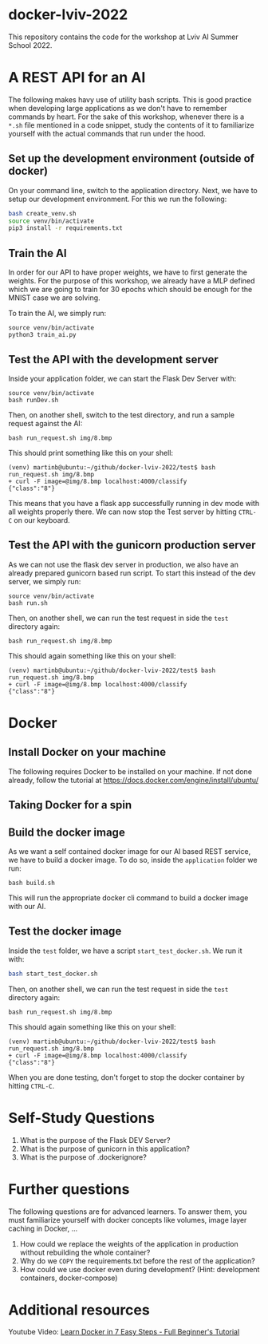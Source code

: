 # docker-lviv-2022

This repository contains the code for the workshop at Lviv AI Summer School 2022.

# A REST API for an AI

The following makes havy use of utility bash scripts. This is good practice
when developing large applications as we don't have to remember commands by heart.
For the sake of this workshop, whenever there is a `*.sh` file mentioned
in a code snippet, study the contents of it to familiarize yourself with the
actual commands that run under the hood.

## Set up the development environment (outside of docker)

On your command line, switch to the application directory.
Next, we have to setup our development environment. For this we run the following:

```bash
bash create_venv.sh
source venv/bin/activate
pip3 install -r requirements.txt
```

## Train the AI

In order for our API to have proper weights, we have to first generate the weights.
For the purpose of this workshop, we already have a MLP defined which we are going to train
for 30 epochs which should be enough for the MNIST case we are solving.

To train the AI, we simply run:

```
source venv/bin/activate
python3 train_ai.py
```

## Test the API with the development server

Inside your application folder, we can start the Flask Dev Server with:

```
source venv/bin/activate
bash runDev.sh
```

Then, on another shell, switch to the test directory, and run a sample request against the AI:

```
bash run_request.sh img/8.bmp
```

This should print something like this on your shell:

```
(venv) martinb@ubuntu:~/github/docker-lviv-2022/test$ bash run_request.sh img/8.bmp
+ curl -F image=@img/8.bmp localhost:4000/classify
{"class":"8"}
```

This means that you have a flask app successfully running in dev mode with all weights properly there.
We can now stop the Test server by hitting `CTRL-C` on our keyboard.

## Test the API with the gunicorn production server

As we can not use the flask dev server in production, we also have an already prepared gunicorn based run script.
To start this instead of the dev server, we simply run:

```
source venv/bin/activate
bash run.sh
```

Then, on another shell, we can run the test request in side the `test` directory again:

```
bash run_request.sh img/8.bmp
```

This should again something like this on your shell:

```
(venv) martinb@ubuntu:~/github/docker-lviv-2022/test$ bash run_request.sh img/8.bmp
+ curl -F image=@img/8.bmp localhost:4000/classify
{"class":"8"}
```

# Docker

## Install Docker on your machine

The following requires Docker to be installed on your machine.
If not done already, follow the tutorial at https://docs.docker.com/engine/install/ubuntu/

## Taking Docker for a spin

## Build the docker image

As we want a self contained docker image for our AI based REST service, we have to
build a docker image. To do so, inside the `application` folder we run:

```
bash build.sh
```

This will run the appropriate docker cli command to build a docker image with our
AI.

## Test the docker image

Inside the `test` folder, we have a script `start_test_docker.sh`. We run it with:

```bash
bash start_test_docker.sh
```

Then, on another shell, we can run the test request in side the `test` directory again:

```
bash run_request.sh img/8.bmp
```

This should again something like this on your shell:

```
(venv) martinb@ubuntu:~/github/docker-lviv-2022/test$ bash run_request.sh img/8.bmp
+ curl -F image=@img/8.bmp localhost:4000/classify
{"class":"8"}
```

When you are done testing, don't forget to stop the docker container by hitting `CTRL-C`.

# Self-Study Questions

1. What is the purpose of the Flask DEV Server?
2. What is the purpose of gunicorn in this application?
3. What is the purpose of .dockerignore?

# Further questions

The following questions are for advanced learners. To answer them, you must familiarize yourself
with docker concepts like volumes, image layer caching in Docker, ...

1. How could we replace the weights of the application in production without rebuilding the whole container?
2. Why do we `COPY` the requirements.txt before the rest of the application?
3. How could we use docker even during development? (Hint: development containers, docker-compose)

# Additional resources

Youtube Video: [Learn Docker in 7 Easy Steps - Full Beginner's Tutorial](https://www.youtube.com/watch?v=gAkwW2tuIqE)